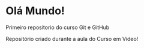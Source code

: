 # Olá Mundo!
 Primeiro repositorio do curso Git e GitHub

Repositório criado durante a aula do Curso em Vídeo!